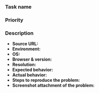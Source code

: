 ### Task name

### Priority

### Description

- **Source URL:**
- **Environment:**
- **OS:**
- **Browser & version:**
- **Resolution:**
- **Expected behavior:**
- **Actual behavior:**
- **Steps to reproduce the problem:**
- **Screenshot attachment of the problem:**

